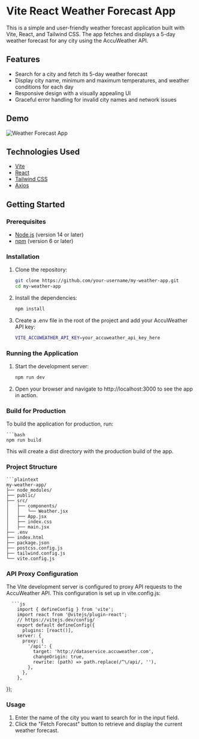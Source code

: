 # Vite React Weather Forecast App

This is a simple and user-friendly weather forecast application built with Vite, React, and Tailwind CSS. The app fetches and displays a 5-day weather forecast for any city using the AccuWeather API.

## Features

- Search for a city and fetch its 5-day weather forecast
- Display city name, minimum and maximum temperatures, and weather conditions for each day
- Responsive design with a visually appealing UI
- Graceful error handling for invalid city names and network issues

## Demo

![Weather Forecast App](./demo.gif)

## Technologies Used

- [Vite](https://vitejs.dev/)
- [React](https://reactjs.org/)
- [Tailwind CSS](https://tailwindcss.com/)
- [Axios](https://axios-http.com/)

## Getting Started

### Prerequisites

- [Node.js](https://nodejs.org/) (version 14 or later)
- [npm](https://www.npmjs.com/) (version 6 or later)

### Installation

1. Clone the repository:

   ```bash
   git clone https://github.com/your-username/my-weather-app.git
   cd my-weather-app
2. Install the dependencies:

   ```bash
   npm install
3. Create a .env file in the root of the project and add your AccuWeather API key:

   ```bash
   VITE_ACCUWEATHER_API_KEY=your_accuweather_api_key_here

### Running the Application

1. Start the development server:
   ```bash
   npm run dev
2. Open your browser and navigate to http://localhost:3000 to see the app in action.

### Build for Production
  To build the application for production, run:

    ```bash
    npm run build

This will create a dist directory with the production build of the app.

### Project Structure
    ```plaintext
    my-weather-app/
    ├── node_modules/
    ├── public/
    ├── src/
    │   ├── components/
    │   │   └── Weather.jsx
    │   ├── App.jsx
    │   ├── index.css
    │   ├── main.jsx
    ├── .env
    ├── index.html
    ├── package.json
    ├── postcss.config.js
    ├── tailwind.config.js
    └── vite.config.js

### API Proxy Configuration
  The Vite development server is configured to proxy API requests to the AccuWeather API. This configuration is set up in vite.config.js:
  
      ```js
        import { defineConfig } from 'vite';
        import react from '@vitejs/plugin-react';
        // https://vitejs.dev/config/
        export default defineConfig({
          plugins: [react()],
        server: {
          proxy: {
            '/api': {
              target: 'http://dataservice.accuweather.com',
              changeOrigin: true,
              rewrite: (path) => path.replace(/^\/api/, ''),
            },
          },
        },
  });

### Usage
1. Enter the name of the city you want to search for in the input field.
2. Click the "Fetch Forecast" button to retrieve and display the current weather forecast.
